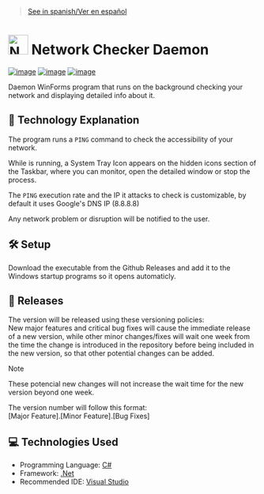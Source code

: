 > [See in spanish/Ver en español](https://github.com/LuisMiSanVe/NetworkCheckerDaemon/blob/main/README.es.md)
# <img src="https://github.com/LuisMiSanVe/NetworkCheckerDaemon/blob/main/NetworkCheckerDaemon/Resources/icon.ico" width="40" alt="NetworkCheckerDaemon Logo"> Network Checker Daemon
[![image](https://img.shields.io/badge/C%23-239120?style=for-the-badge&logo=csharp&logoColor=white)](https://dotnet.microsoft.com/en-us/languages/csharp)
[![image](https://img.shields.io/badge/.NET-5C2D91?style=for-the-badge&logo=.net&logoColor=white)](https://dotnet.microsoft.com/en-us/learn/dotnet/what-is-dotnet)
[![image](https://img.shields.io/badge/Visual_Studio-5C2D91?style=for-the-badge&logo=visual%20studio&logoColor=white)](https://visualstudio.microsoft.com/)

Daemon WinForms program that runs on the background checking your network and displaying detailed info about it.

## 📝 Technology Explanation
The program runs a `PING` command to check the accessibility of your network.

While is running, a System Tray Icon appears on the hidden icons section of the Taskbar, where you can monitor, open the detailed window or stop the process.

The `PING` execution rate and the IP it attacks to check is customizable, by default it uses Google's DNS IP (8.8.8.8)

Any network problem or disruption will be notified to the user.

## 🛠️ Setup
Download the executable from the Github Releases and add it to the Windows startup programs so it opens automaticly.

## 🚀 Releases
The version will be released using these versioning policies:\
New major features and critical bug fixes will cause the immediate release of a new version, while other minor changes/fixes will wait one week from the time the change is introduced in the repository before being included in the new version, so that other potential changes can be added.
>[!NOTE]
>These potencial new changes will not increase the wait time for the new version beyond one week.

The version number will follow this format: \
\[Major Feature\].\[Minor Feature\].\[Bug Fixes\]

## 💻 Technologies Used
- Programming Language: [C#](https://dotnet.microsoft.com/en-us/languages/csharp)
- Framework: [.Net](https://dotnet.microsoft.com/en-us/learn/dotnet/what-is-dotnet)
- Recommended IDE: [Visual Studio](https://visualstudio.microsoft.com/) 
